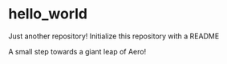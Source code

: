 # hello_world
Just another repository! Initialize this repository with a README

A small step towards a giant leap of Aero!
